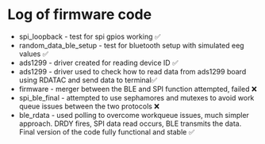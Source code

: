 # Log of firmware code 
- spi_loopback - test for spi gpios working ✅
- random_data_ble_setup - test for bluetooth setup with simulated eeg values ✅
- ads1299 - driver created for reading device ID ✅
- ads1299 - driver used to check how to read data from ads1299 board using RDATAC and send data to terminal✅
- firmware - merger between the BLE and SPI function attempted, failed ❌
- spi_ble_final - attempted to use sephamores and mutexes to avoid work queue issues between the two protocols ❌
- ble_rdata - used polling to overcome workqueue issues,  much simpler approach. DRDY fires, SPI data read occurs, BLE transmits the data. Final version of the code fully functional and stable ✅
